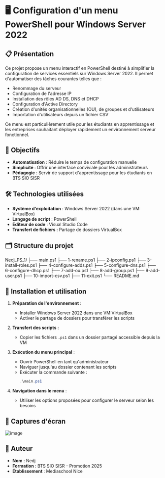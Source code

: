 # 🖥️ Configuration d'un menu PowerShell pour Windows Server 2022

## 📋 Présentation

Ce projet propose un menu interactif en PowerShell destiné à simplifier la configuration de services essentiels sur Windows Server 2022. Il permet d'automatiser des tâches courantes telles que :

- Renommage du serveur
- Configuration de l'adresse IP
- Installation des rôles AD DS, DNS et DHCP
- Configuration d'Active Directory
- Création d'unités organisationnelles (OU), de groupes et d'utilisateurs
- Importation d'utilisateurs depuis un fichier CSV

Ce menu est particulièrement utile pour les étudiants en apprentissage et les entreprises souhaitant déployer rapidement un environnement serveur fonctionnel.

## 🎯 Objectifs

- **Automatisation** : Réduire le temps de configuration manuelle
- **Simplicité** : Offrir une interface conviviale pour les administrateurs
- **Pédagogie** : Servir de support d'apprentissage pour les étudiants en BTS SIO SISR

## 🛠️ Technologies utilisées

- **Système d'exploitation** : Windows Server 2022 (dans une VM VirtualBox)
- **Langage de script** : PowerShell
- **Éditeur de code** : Visual Studio Code
- **Transfert de fichiers** : Partage de dossiers VirtualBox

## 🗂️ Structure du projet

Nedj_PS_1/
├── main.ps1
├── 1-rename.ps1
├── 2-ipconfig.ps1
├── 3-install-roles.ps1
├── 4-configure-adds.ps1
├── 5-configure-dns.ps1
├── 6-configure-dhcp.ps1
├── 7-add-ou.ps1
├── 8-add-group.ps1
├── 9-add-user.ps1
├── 10-import-csv.ps1
├── 11-exit.ps1
└── README.md


## 🚀 Installation et utilisation

1. **Préparation de l'environnement** :
   - Installer Windows Server 2022 dans une VM VirtualBox
   - Activer le partage de dossiers pour transférer les scripts

2. **Transfert des scripts** :
   - Copier les fichiers `.ps1` dans un dossier partagé accessible depuis la VM

3. **Exécution du menu principal** :
   - Ouvrir PowerShell en tant qu'administrateur
   - Naviguer jusqu'au dossier contenant les scripts
   - Exécuter la commande suivante :
     ```powershell
     .\main.ps1
     ```

4. **Navigation dans le menu** :
   - Utiliser les options proposées pour configurer le serveur selon les besoins

## 📸 Captures d'écran

![image](https://github.com/user-attachments/assets/5c9a62a7-9891-45b2-95c0-1f946c3ba4c1)

## 👥 Auteur

- **Nom** : Nedj
- **Formation** : BTS SIO SISR – Promotion 2025
- **Établissement** : Mediaschool Nice


